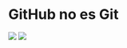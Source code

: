 # GitHub no es Git
![](https://www.redeszone.net/app/uploads/2013/03/Git-Logo.png?x=480) ![](https://studyguide.itu.dk/~/media/studyguide/student-life/facilities-at-itu/it-facilities/github/github_logo.png?h=248&w=573&la=en)
